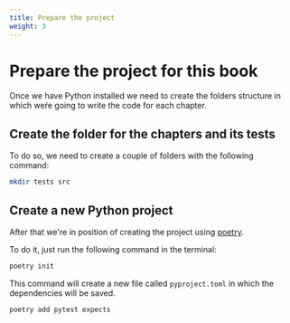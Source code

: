 ```yaml
---
title: Prepare the project
weight: 3
---
```


# Prepare the project for this book

Once we have Python installed we need to create the folders
structure in which weŕe going to write the code for each
chapter.


## Create the folder for the chapters and its tests

To do so, we need to create a couple of folders with the 
following command:

```sh
mkdir tests src
```
## Create a new Python project

After that we're in position of creating the project using [poetry](https://python-poetry.org).

To do it, just run the following command in the terminal:

```sh
poetry init
```

This command will create a new file called `pyproject.toml` in which the dependencies will be saved.

```sh
poetry add pytest expects
```
